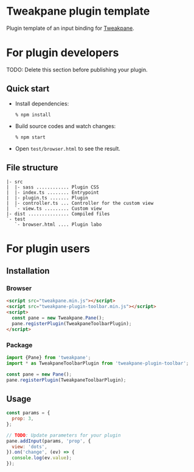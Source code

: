 # Tweakpane plugin template
Plugin template of an input binding for [Tweakpane][tweakpane].


# For plugin developers
TODO: Delete this section before publishing your plugin.


## Quick start
- Install dependencies:
  ```
  % npm install
  ```
- Build source codes and watch changes:
  ```
  % npm start
  ```
- Open `test/browser.html` to see the result.


## File structure
```
|- src
|  |- sass ............ Plugin CSS
|  |- index.ts ........ Entrypoint
|  |- plugin.ts ....... Plugin
|  |- controller.ts ... Controller for the custom view
|  `- view.ts ......... Custom view
|- dist ............... Compiled files
`- test
   `- browser.html .... Plugin labo
```


# For plugin users


## Installation


### Browser
```html
<script src="tweakpane.min.js"></script>
<script src="tweakpane-plugin-toolbar.min.js"></script>
<script>
  const pane = new Tweakpane.Pane();
  pane.registerPlugin(TweakpaneToolbarPlugin);
</script>
```


### Package
```js
import {Pane} from 'tweakpane';
import * as TweakpaneToolbarPlugin from 'tweakpane-plugin-toolbar';

const pane = new Pane();
pane.registerPlugin(TweakpaneToolbarPlugin);
```


## Usage
```js
const params = {
  prop: 3,
};

// TODO: Update parameters for your plugin
pane.addInput(params, 'prop', {
  view: 'dots',
}).on('change', (ev) => {
  console.log(ev.value);
});
```


[tweakpane]: https://github.com/cocopon/tweakpane/

